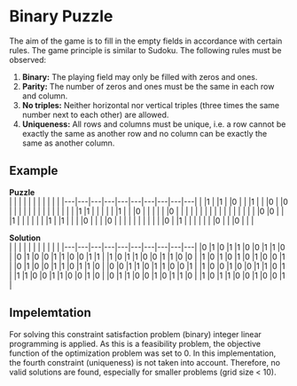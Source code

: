 # Binary Puzzle
The aim of the game is to fill in the empty fields in accordance with certain rules. The game principle is similar to Sudoku. The following rules must be observed:
 1. **Binary:** The playing field may only be filled with zeros and ones.
 2. **Parity:** The number of zeros and ones must be the same in each row and column.
 3. **No triples:** Neither horizontal nor vertical triples (three times the same number next to each other) are allowed.
 4. **Uniqueness:** All rows and columns must be unique, i.e. a row cannot be exactly the same as another row and no column can be exactly the same as another column.

## Example
**Puzzle**  
|   |   |   |   |   |   |   |   |   |   |
|---|---|---|---|---|---|---|---|---|---|
|   |1  |   |1  |   |0  |   |   |1  |   |
|0  |   |0  |   |   |   |   |   |   |   |
|   |   |   |   |   |   |1  |1  |   |   |
|   |   |1  |   |   |0  |   |   |   |   |
|0  |   |   |   |   |   |   |   |   |   |
|   |   |   |   |   |   |   |0  |0  |   |
|1  |   |   |   |   |   |   |1  |   |1  |
|   |   |0  |   |   |   |0  |   |   |   |
|   |   |   |   |   |   |0  |   |1  |   |
|   |   |   |   |0  |   |   |0  |   |   |

**Solution**  
|   |   |   |   |   |   |   |   |   |   |
|---|---|---|---|---|---|---|---|---|---|
|0  |1  |0  |1  |1  |0  |0  |1  |1  |0  |
|0  |1  |0  |0  |1  |1  |0  |0  |1  |1  |
|1  |0  |1  |1  |0  |0  |1  |1  |0  |0  |
|1  |0  |1  |0  |1  |0  |1  |0  |0  |1  |
|0  |1  |0  |0  |1  |1  |0  |1  |1  |0  |
|0  |0  |1  |1  |0  |1  |1  |0  |0  |1  |
|1  |0  |0  |1  |0  |0  |1  |1  |0  |1  |
|1  |1  |0  |0  |1  |1  |0  |0  |1  |0  |
|0  |1  |1  |0  |0  |1  |0  |1  |1  |0  |
|1  |0  |1  |1  |0  |0  |1  |0  |0  |1  |


## Impelemtation
For solving this constraint satisfaction problem (binary) integer linear programming is applied. As this is a feasibility problem, the objective function of the optimization problem was set to 0. In this implementation, the fourth constraint (uniqueness) is not taken into account. Therefore, no valid solutions are found, especially for smaller problems (grid size < 10).
